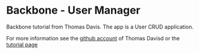 # Backbone - User Manager

Backbone tutorial from Thomas Davis. The app is a User CRUD application.

For more information see the [github account](https://github.com/thomasdavis/video-backbone-beginner-server) of Thomas Davisd or the [tutorial page](http://backbonetutorials.com/) 
